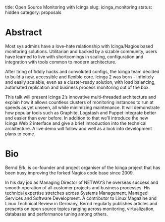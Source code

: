 title: Open Source Monitoring with Icinga
slug: icinga_monitoring
status: hidden
category: proposals

# Abstract

Most sys admins have a love-hate relationship with Icinga/Nagios based
monitoring solutions. Utilitarian and backed by a sizable community, users have
learned to live with shortcomings in scaling, configuration and integration with
tools common to modern architecture.

After tiring of fiddly hacks and convoluted configs, the Icinga team
decided to build a new, accessible and flexible core. Icinga 2 was born –
infinitely and easily scalable, even as a cluster-ready solution, with load
balancing, automated replication and business process monitoring out of the box.

This talk will present Icinga 2’s innovative multi-threaded architecture and
explain how it allows countless clusters of monitoring instances to run at
speeds as yet unseen, all while minimizing maintenance. It will demonstrate how
popular tools such as Graphite, Logstash and Puppet integrate better and
easier than ever before. In addition to that we’ll introduce the new Icinga Web
2 interface and give a brief introduction into the technical architecture. A
live demo will follow and well as a look into development plans to come.

# Bio

Bernd Erk, is co-founder and project organiser of the Icinga project that has
been busy improving the forked Nagios code base since 2009.

In his day job as Managing Director of NETWAYS he overseas success and
smooth operation of all customer projects and business processes. His
technical expertise stretches across Systems Management, Managed Services and
Software Development. A contributor to Linux Magazine and Linux Technical
Review in Germany, Bernd regularly publishes articles and presents on open
source topics ranging across monitoring, virtualization, databases and
performance tuning among others.
